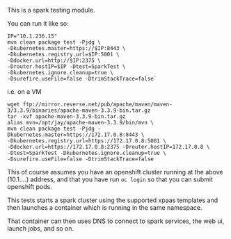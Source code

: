 This is a spark testing module.

You can run it like so:

```
IP="10.1.236.15"
mvn clean package test -Pjdg \
-Dkubernetes.master=https://$IP:8443 \
-Dkubernetes.registry.url=$IP:5001 \
-Ddocker.url=http://$IP:2375 \
-Drouter.hostIP=$IP -Dtest=SparkTest \
-Dkubernetes.ignore.cleanup=true \
-Dsurefire.useFile=false -DtrimStackTrace=false`
```

i.e. on a VM

```
wget ftp://mirror.reverse.net/pub/apache/maven/maven-3/3.3.9/binaries/apache-maven-3.3.9-bin.tar.gz
tar -xvf apache-maven-3.3.9-bin.tar.gz
alias mvn=/opt/jay/apache-maven-3.3.9/bin/mvn \
mvn clean package test -Pjdg -Dkubernetes.master=https://172.17.0.8:8443 \
-Dkubernetes.registry.url=https://172.17.0.8:5001 \
-Ddocker.url=https://172.17.0.8:2375 -Drouter.hostIP=172.17.0.8 \
-Dtest=SparkTest -Dkubernetes.ignore.cleanup=true \
-Dsurefire.useFile=false -DtrimStackTrace=false
```

This of course assumes you have an openshift cluster running at the above (10.1....) address, and that you have run `oc login` so that you can submit openshift pods.

This tests starts a spark cluster using the supported xpaas templates and then launches a container which is running in the same namespace.

That container can then uses DNS to connect to spark services, the web ui, launch jobs, and so on.